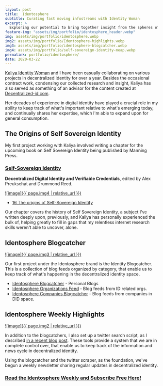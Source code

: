 ```yaml
---
layout: post
title:  Identosphere
subtitle: Curating fast moving infostreams with Identity Woman
excerpt: >
  Exploring our potential to bring together insight from the spheres of identity and create valuable resources in a sustainable fashion.
feature-img: "assets/img/portfolio/identosphere_header.webp"
img: assets/img/portfolio/identosphere.webp
img2: assets/img/portfolio/Identosphere-highlights.webp
img3: assets/img/portfolio/identosphere-blogcatcher.webp
img4: assets/img/portfolio/self-sovereign-identity-meap.webp
permalink: portfolio/identosphere/
date: 2020-03-22
---
```


[Kaliya Identity Woman](https://identitywoman.net/) and I have been casually collaborating on various projects in decentralized identity for over a year. Besides the occasional contract work, condensing our collected research and insight, Kaliya has also served as something of an advisor for the content created at [Decentralized-id.com](https://decentralized-id.com).

Her decades of experience in digital identity have played a crucial role in my ability to keep track of what's important relative to what's emerging today, and continually shares her expertise, which I'm able to expand upon for general consumption.

## The Origins of Self Sovereign Identity

My first project working with Kaliya involved writing a chapter for the upcoming book on Self Sovereign Identity being published by Manning Press. 

### [Self-Sovereign Identity](https://www.manning.com/books/self-sovereign-identity)  
**Decentralized Digital Identity and Verifiable Credentials**, edited by Alex Preukschat and Drummond Reed.

[![image]({{ page.img4 | relative_url }})](https://www.manning.com/books/self-sovereign-identity)

* [16 The origins of Self-Sovereign Identity](https://livebook.manning.com/book/self-sovereign-identity/chapter-16)

Our chapter covers the history of Self Sovereign Identity, a subject I've written deeply upon, previously, and Kaliya has personally experienced the bulk of, helping greatly to fill in gaps that my relentless internet research skills weren't able to uncover, alone.

## Identosphere Blogcatcher

[![image]({{ page.img3 | relative_url }})](https://identosphere.net/blogcatcher/)

Our first project under the Identosphere brand is the Identity Blogcatcher. This is a collection of blog feeds organized by category, that enable us to keep track of what's happening in the decentralized identity space.

* [Identosphere Blogcatcher](https://identosphere.net/blogcatcher/) - Personal Blogs
* [Identosphere Organizations Feed](https://identosphere.net/blogcatcher/) - Blog feeds from ID related orgs.
* [Identosphere Companies Blogcatcher](https://identosphere.net/blogcatcher/) - Blog feeds from companies in DID space.

## Identosphere Weekly Highlights

[![image]({{ page.img2 | relative_url }})](https://identosphere.substack.com)

In addition to the blogcatchers, I also set up a twitter search script, as I described [in a recent blog post](https://infominer.xyz/still-plugging-away/). These tools provide a system that we are in complete control over, that enable us to keep track of the information and news cycle in decentralized identity. 

Using the blogcatcher and the twitter scraper, as the foundation, we've begun a weekly newsletter sharing regular updates in decentralized identity.

### [Read the Identosphere Weekly and Subscribe Free Here!](https://identosphere.substack.com)